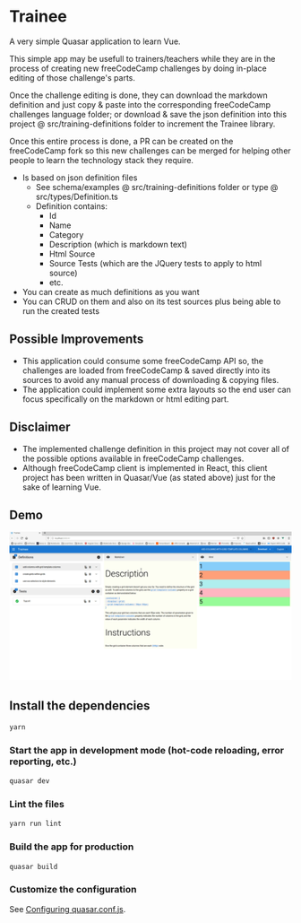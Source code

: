 # Trainee

A very simple Quasar application to learn Vue.

This simple app may be usefull to trainers/teachers while they are in the process of creating new freeCodeCamp challenges by doing in-place editing of those challenge's parts.

Once the challenge editing is done, they can download the markdown definition and just copy & paste into the corresponding freeCodeCamp challenges language folder; or download & save the json definition into this project @ src/training-definitions folder to increment the Trainee library.

Once this entire process is done, a PR can be created on the freeCodeCamp fork so this new challenges can be merged for helping other people to learn the technology stack they require.

- Is based on json definition files
  - See schema/examples @ src/training-definitions folder or type @ src/types/Definition.ts
  - Definition contains:
    - Id
    - Name
    - Category
    - Description (which is markdown text)
    - Html Source 
    - Source Tests (which are the JQuery tests to apply to html source)
    - etc.
- You can create as much definitions as you want
- You can CRUD on them and also on its test sources plus being able to run the created tests

## Possible Improvements
- This application could consume some freeCodeCamp API so, the challenges are loaded from freeCodeCamp & saved directly into its sources to avoid any manual process of downloading & copying files.
- The application could implement some extra layouts so the end user can focus specifically on the markdown or html editing part.

## Disclaimer
- The implemented challenge definition in this project may not cover all of the possible options available in freeCodeCamp challenges.
- Although freeCodeCamp client is implemented in React, this client project has been written in Quasar/Vue (as stated above) just for the sake of learning Vue.

## Demo
![Vue Quasar Trainee](./trainee-quasar.gif)

## Install the dependencies
```bash
yarn
```

### Start the app in development mode (hot-code reloading, error reporting, etc.)
```bash
quasar dev
```

### Lint the files
```bash
yarn run lint
```

### Build the app for production
```bash
quasar build
```

### Customize the configuration
See [Configuring quasar.conf.js](https://quasar.dev/quasar-cli/quasar-conf-js).
